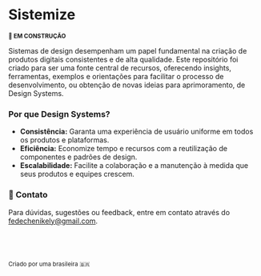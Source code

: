 # Sistemize
<sub>**🚧 EM CONSTRUÇÃO**</sub>  

Sistemas de design desempenham um papel fundamental na criação de produtos digitais consistentes e de alta qualidade. Este repositório foi criado para ser uma fonte central de recursos, oferecendo insights, ferramentas, exemplos e orientações para facilitar o processo de desenvolvimento, ou obtenção de novas ideias para aprimoramento, de Design Systems.

### Por que Design Systems?

- **Consistência:** Garanta uma experiência de usuário uniforme em todos os produtos e plataformas.
- **Eficiência:** Economize tempo e recursos com a reutilização de componentes e padrões de design.
- **Escalabilidade:** Facilite a colaboração e a manutenção à medida que seus produtos e equipes crescem.

### 📨 Contato

Para dúvidas, sugestões ou feedback, entre em contato através do [fedechenikely@gmail.com](mailto:fedechenikely@gmail.com).  

&nbsp;
--- 
<sub>Criado por uma brasileira 🇧🇷</sub>

